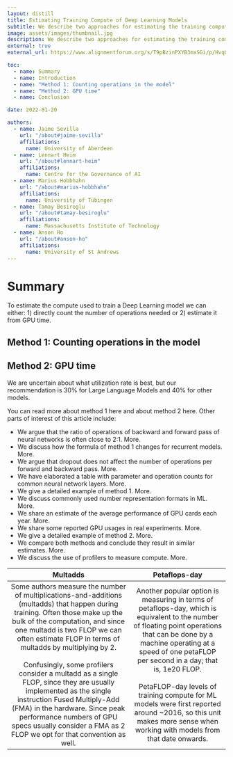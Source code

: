```yaml
---
layout: distill
title: Estimating Training Compute of Deep Learning Models
subtitle: We describe two approaches for estimating the training compute of Deep Learning systems, by counting operations and looking at GPU time. 
image: assets/images/thumbnail.jpg
description: We describe two approaches for estimating the training compute of Deep Learning systems, by counting operations and looking at GPU time. 
external: true
external_url: https://www.alignmentforum.org/s/T9pBzinPXYB3mxSGi/p/HvqQm6o8KnwxbdmhZ

toc:
  - name: Summary
  - name: Introduction
  - name: "Method 1: Counting operations in the model"
  - name: "Method 2: GPU time"
  - name: Conclusion

date: 2022-01-20

authors:
  - name: Jaime Sevilla
    url: "/about#jaime-sevilla"
    affiliations:
      name: University of Aberdeen
  - name: Lennart Heim
    url: "/about#lennart-heim"
    affiliations:
      name: Centre for the Governance of AI
  - name: Marius Hobbhahn
    url: "/about#marius-hobbhahn"
    affiliations:
      name: University of Tübingen
  - name: Tamay Besiroglu
    url: "/about#tamay-besiroglu"
    affiliations:
      name: Massachusetts Institute of Technology
  - name: Anson Ho
    url: "/about#anson-ho"
    affiliations:
      name: University of St Andrews
---
```


# Summary 
To estimate the compute used to train a Deep Learning model we can either: 1) directly count the number of operations needed or 2) estimate it from GPU time.

## Method 1: Counting operations in the model

## Method 2: GPU time

We are uncertain about what utilization rate is best, but our recommendation is 30% for Large Language Models and 40% for other models.

You can read more about method 1 here and about method 2 here.
Other parts of interest of this article include:
- We argue that the ratio of operations of backward and forward pass of neural networks is often close to 2:1. More.
- We discuss how the formula of method 1 changes for recurrent models. More.
- We argue that dropout does not affect the number of operations per forward and backward pass. More.
- We have elaborated a table with parameter and operation counts for common neural network layers. More.
- We give a detailed example of method 1. More.
- We discuss commonly used number representation formats in ML. More.
- We share an estimate of the average performance of GPU cards each year. More.
- We share some reported GPU usages in real experiments. More.
- We give a detailed example of method 2. More.
- We compare both methods and conclude they result in similar estimates. More.
- We discuss the use of profilers to measure compute. More.

|Multadds|Petaflops-day|
|:---:|:---:|
|Some authors measure the number of multiplications-and-additions (multadds) that happen during training. Often those make up the bulk of the computation, and since one multadd is two FLOP we can often estimate FLOP in terms of multadds by multiplying by 2. <br /><br /> Confusingly, some profilers consider a multadd as a single FLOP, since they are usually implemented as the single instruction Fused Multiply-Add (FMA) in the hardware. Since peak performance numbers of GPU specs usually consider a FMA as 2 FLOP we opt for that convention as well. |Another popular option is measuring in terms of petaflops-day, which is equivalent to the number of  floating point operations that can be done by a machine operating at a speed of one petaFLOP per second in a day; that is, 1e20 FLOP. <br /><br />PetaFLOP-day levels of training compute for ML models were first reported around ~2016, so this unit makes more sense when working with models from that date onwards.|
